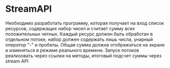 # StreamAPI

Необходимо разработать программу, которая получает на вход список ресурсов, содержащих набор чисел и 
считает сумму всех положительных четных. Каждый ресурс должен быть обработан в отдельном потоке, набор 
должен содержать лишь числа, унарный оператор "-" и пробелы. Общая сумма должна отображаться на экране и 
изменяться в режиме реального времени.
Запуск потоков реализовать через ссылки на методы, итоговый подсчет суммы через stream API

